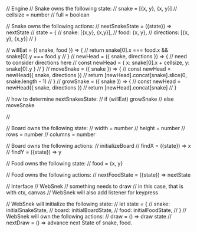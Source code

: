 // Engine
// Snake owns the following state:
// snake = [{x, y}, {x, y}]
// cellsize = number
// full = boolean

// Snake owns the following actions:
  // nextSnakeState = ({state}) => nextState
  // state = {
  //  snake: [{x,y}, {x,y}],
  //  food: {x, y},
  //  directions: [{x, y}, {x,y}]
  // }

  // willEat = ({ snake, food }) => {
  //  return snake[0].x === food.x && snake[0].y === food.y
  // }
  // newHead = ({ snake, directions }) => {
  // need to consider directions here
  //  const newHead = { x: snake[0].x + cellsize, y: snake[0].y }
  // }
  // moveSnake = ({ snake }) => {
  //  const newHead = newHead({ snake, directions })
  //  return [newHead].concat[snake].slice(0, snake.length - 1)
  // }
  // growSnake = ({ snake }) => {
  //  const newHead = newHead({ snake, directions })
  //  return [newHead].concat[snake]
  // }

// how to determine nextSnakesState:
// if (willEat) growSnake
// else moveSnake

//


// Board owns the following state:
// width = number
// height = number
// rows = number
// columns = number

// Board owns the following actions:
// initializeBoard
// findX = ({state}) => x
// findY = ({state}) => y

// Food owns the following state:
// food = {x, y}

// Food owns the following actions:
// nextFoodState = ({state}) => nextState

// Interface
// WebSnek
// something needs to draw
// in this case, that is with ctx, canvas
// WebSnek will also add listener for keypress

// WebSnek will initialize the following state:
// let state = {
//  snake: initialSnakeState,
//  board: initialBoardState,
//  food: initialFoodState,
// }
// WebSnek will own the following actions:
// draw = () => draw state
// nextDraw = () => advance next State of snake, food.
